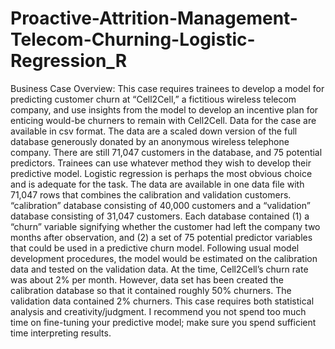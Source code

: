 # Proactive-Attrition-Management-Telecom-Churning-Logistic-Regression_R

Business Case Overview: This case requires trainees to develop a model for predicting customer churn at “Cell2Cell,” a fictitious wireless telecom company, and use insights from the model to develop an incentive plan for enticing would-be churners to remain with Cell2Cell. Data for the case are available in csv format. The data are a scaled down version of the full database generously donated by an anonymous wireless telephone company. There are still 71,047 customers in the database, and 75 potential predictors. Trainees can use whatever method they wish to develop their predictive model. Logistic regression is perhaps the most obvious choice and is adequate for the task. The data are available in one data file with 71,047 rows that combines the calibration and validation customers. “calibration” database consisting of 40,000 customers and a “validation” database consisting of 31,047 customers. Each database contained (1) a “churn” variable signifying whether the customer had left the company two months after observation, and (2) a set of 75 potential predictor variables that could be used in a predictive churn model. Following usual model development procedures, the model would be estimated on the calibration data and tested on the validation data. At the time, Cell2Cell’s churn rate was about 2% per month. However, data set has been created the calibration database so that it contained roughly 50% churners. The validation data contained 2% churners. This case requires both statistical analysis and creativity/judgment. I recommend you not spend too much time on fine-tuning your predictive model; make sure you spend sufficient time interpreting results.
